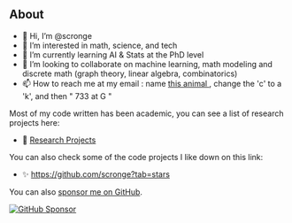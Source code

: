 

## About


- 👋 Hi, I’m @scronge
- 👀 I’m interested in math, science, and tech
- 🌱 I’m currently learning AI & Stats at the PhD level
- 💞️ I’m looking to collaborate on machine learning, math modeling and discrete math (graph theory, linear algebra, combinatorics)
- 📫 How to reach me at my email : name <a href="https://encrypted-tbn1.gstatic.com/images?q=tbn:ANd9GcRHF3g_LO85mPZVqkwZpJ7Z1bMQ_tYg-zvkatEXXYXHPSIYgqce">this animal </a> , change the 'c' to a 'k', and then " 733 at G " 

Most of my code written has been academic, you can see a list of research projects here:

- 🔬 <a href="https://media.licdn.com/dms/document/media/C512DAQFyvYyKG89LWA/profile-treasury-document-pdf-analyzed/0/1583943420957?e=1724284800&v=beta&t=tF9ANQnGf0hAJAdcq_d7uC6hs1VellNb2pP8hhz-DnU"> Research Projects </a>


You can also check some of the code projects I like down on this link:

- ✨ https://github.com/scronge?tab=stars 


You can also [sponsor me on GitHub](https://github.com/sponsors/scronge/).


<p align="left">
  <a href="https://github.com/sponsors/scronge/"><img alt="GitHub Sponsor" title="GitHub Sponsor" src="https://img.shields.io/static/v1?label=Sponsor&message=%E2%9D%A4&logo=GitHub&color=%23E05D44&style=for-the-badge"/></a>
</p>
